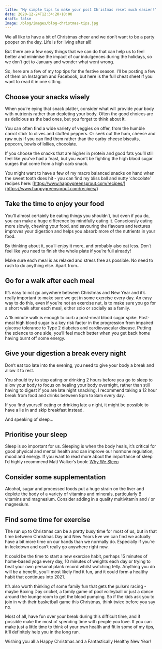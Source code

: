 ```yaml
---
title: "My simple tips to make your post Christmas reset much easier!"
date: 2020-12-24T12:34:20+10:00
draft: false
Image: /blog/images/blog-christmas-tips.jpg
---
```



We all like to have a bit of Christmas cheer and we don’t want to be a party pooper on the day. Life is for living after all! 

But there are a few easy things that we can do that can help us to feel better and minimise the impact of our indulgences during the holidays, so we don’t get to January and wonder what went wrong.

So,  here are a few of my top tips for the festive season. I’ll be posting a few of them on Instagram and Facebook, but here is the full cheat sheet if you want to read it in one sitting.

## Choose your snacks wisely

When you’re eying that snack platter, consider what will provide your body with nutrients rather than depleting your body. Often the good choices are as delicious as the bad ones, but you forget to think about it.

You can often find a wide variety of veggies on offer, from the humble carrot stick to olives and stuffed peppers. Or seek out the ham, cheese and raw nuts if you can find them rather than the carby cheese biscuits, popcorn, bowls of lollies, chocolate.

If you choose the snacks that are higher in protein and good fats you’ll still feel like you’ve had a feast, but you won’t be fighting the high blood sugar surges that come from a high carb snack.

You might want to have a few of my macro balanced snacks on hand when the sweet tooth does hit - you can find my bliss ball and nutty ‘chocolate’ recipes here: [https://www.happygreensprout.com/recipes/](https://www.happygreensprout.com/recipes/) 


## Take the time to enjoy your food

You’ll almost certainly be eating things you shouldn’t, but even if you do, you can make a huge difference by mindfully eating it. Consciously eating more slowly, chewing your food, and savouring the flavours and textures improves your digestion and helps you absorb more of the nutrients in your food.

By thinking about it, you’ll enjoy it more, and probably also eat less. Don’t feel like you need to finish the whole plate if you’re full already!

Make sure each meal is as relaxed and stress free as possible. No need to rush to do anything else. Apart from…


## Go for a walk after each meal

It’s easy to not go anywhere between Christmas and New Year and it’s really important to make sure we get in some exercise every day. An easy way to do this, even if you’re not an exercise nut, is to make sure you go for a short walk after each meal, either solo or socially as a family. 

A 15 minute walk is enough to curb a post-meal blood sugar spike. Post-meal high blood sugar is a key risk factor in the progression from impaired glucose tolerance to Type 2 diabetes and cardiovascular disease. Putting the science to one side, you’ll feel much better when you get back home having burnt off some energy. 


## Give your digestion a break every night

Don’t eat too late into the evening, you need to give your body a break and allow it to rest. 

You should try to stop eating or drinking 2 hours before you go to sleep to allow your body to focus on healing your body overnight, rather than still having to digest if you are late night snacking. I recommend taking a 12 hour break from food and drinks between 8pm to 8am every day. 

If you find yourself eating or drinking late a night, it might be possible to have a lie in and skip breakfast instead.

And speaking of sleep…


## Prioritise your sleep

Sleep is so important for us. Sleeping is when the body heals, it’s critical for good physical and mental health and can improve our hormone regulation, mood and energy.  If you want to read more about the importance of sleep I’d highly recommend Matt Walker’s book: [Why We Sleep](https://www.goodreads.com/book/show/34466963-why-we-sleep)


## Consider some supplementation

Alcohol, sugar and processed foods put a huge strain on the liver and deplete the body of a variety of vitamins and minerals, particularly B vitamins and magnesium. Consider adding in a quality multivitamin and / or magnesium.


## Find some time for exercise

The run up to Christmas can be a pretty busy time for most of us, but in that time between Christmas Day and New Years Eve we can find we actually have a bit more time on our hands than we normally do. Especially if you’re in lockdown and can’t really go anywhere right now.

It could be the time to start a new exercise habit, perhaps 15 minutes of home-based yoga every day, 10 minutes of weights each day or trying to beat your own personal plank record whilst watching telly. Anything you do will be a benefit, you’ll most likely find it fun, and it could form a healthy habit that continues into 2021.

It’s also worth thinking of some family fun that gets the pulse’s racing - maybe Boxing Day cricket, a family game of pool volleyball or just a dance around the lounge room to get the blood pumping. So if the kids ask you to join in with their basketball game this Christmas, think twice before you say no.


Most of all, have fun over your break during this difficult time, and if possible make the most of spending time with people you love. If you can make just a little time to think of your own health and fit in some of my tips, it'll definitely help you in the long run. 

Wishing you all a Happy Christmas and a Fantastically Healthy New Year!



